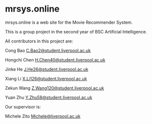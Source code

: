 # mrsys.online

mrsys.online is a web site for the Movie Recommender System.

This is a group project in the second year of BSC Artificial Intelligence.

All contributors in this project are:

Cong Bao <C.Bao2@student.liverpool.ac.uk>

Hongchi Chen <H.Chen40@student.liverpool.ac.uk>

Jinke He <J.He26@student.liverpool.ac.uk>

Xiang Li <X.Li126@student.liverpool.ac.uk>

Zekun Wang <Z.Wang120@student.liverpool.ac.uk>

Yuan Zhu <Y.Zhu58@student.liverpool.ac.uk>

Our supervisor is:

Michele Zito <Michele@liverpool.ac.uk>